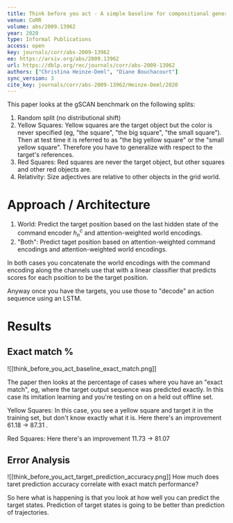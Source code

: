 ```yaml
---
title: Think before you act - A simple baseline for compositional generalization.
venue: CoRR
volume: abs/2009.13962
year: 2020
type: Informal Publications
access: open
key: journals/corr/abs-2009-13962
ee: https://arxiv.org/abs/2009.13962
url: https://dblp.org/rec/journals/corr/abs-2009-13962
authors: ["Christina Heinze-Deml", "Diane Bouchacourt"]
sync_version: 3
cite_key: journals/corr/abs-2009-13962/Heinze-Deml/2020
---
```


This paper looks at the gSCAN benchmark on the following splits:

1. Random split (no distributional shift)
2. Yellow Squares: Yellow squares are the target object but the color is never specified (eg, "the square", "the big square", "the small square"). Then at test time it is referred to as "the big yellow square" or the "small yellow square". Therefore you have to generalize with respect to the target's references.
3. Red Squares: Red squares are never the target object, but other squares and other red objects are.
4. Relativity: Size adjectives are relative to other objects in the grid world.


# Approach / Architecture

1. World: Predict the target position based on the last hidden state of the command encoder $h^c_n$ and attention-weighted world encodings.
2. "Both": Predict taget position based on attention-weighted command encodings and attention-weighted world encodings.

In both cases you concatenate the world encodings with the command encoding along the channels use that with a linear classifier that predicts scores for each psoition to be the target position.

Anyway once you have the targets, you use those to "decode" an action sequence using an LSTM.

# Results

## Exact match %
![[think_before_you_act_baseline_exact_match.png]]

The paper then looks at the percentage of cases where you have an "exact match", eg, where the target output sequence was predicted exactly. In this case its imitation learning and you're testing on on a held out offline set.

Yellow Squares: In this case, you see a yellow square and target it in the training set, but don't know exactly what it is. Here there's an improvement 61.18 -> 87.31 .

Red Squares: Here there's an improvement 11.73 -> 81.07

## Error Analysis
![[think_before_you_act_target_prediction_accuracy.png]]
How much does taret prediction accuracy correlate with exact match performance?

So here what is happening is that you look at how well you can predict the target states. Prediction of target states is going to be better than prediction of trajectories.
